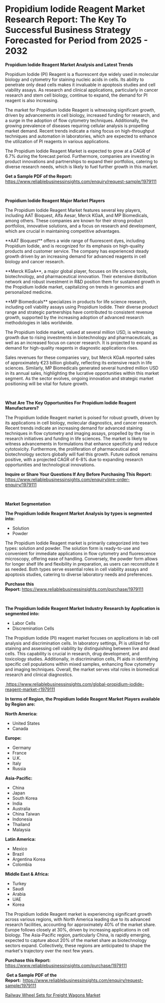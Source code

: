 <p><h1>Propidium Iodide Reagent Market Research Report: The Key To Successful Business Strategy Forecasted for Period from 2025 - 2032</h1></p><p><strong>Propidium Iodide Reagent Market Analysis and Latest Trends</strong></p>
<p><p>Propidium Iodide (PI) Reagent is a fluorescent dye widely used in molecular biology and cytometry for staining nucleic acids in cells. Its ability to penetrate only dead cells makes it invaluable in apoptosis studies and cell viability assays. As research and clinical applications, particularly in cancer research and stem cell biology, continue to expand, the demand for PI reagent is also increasing.</p><p>The market for Propidium Iodide Reagent is witnessing significant growth, driven by advancements in cell biology, increased funding for research, and a surge in the adoption of flow cytometry techniques. Additionally, the growing prevalence of diseases requiring cellular analysis is propelling market demand. Recent trends indicate a rising focus on high-throughput techniques and automation in laboratories, which are expected to enhance the utilization of PI reagents in various applications.</p><p>The Propidium Iodide Reagent Market is expected to grow at a CAGR of 6.7% during the forecast period. Furthermore, companies are investing in product innovations and partnerships to expand their portfolios, catering to diverse research needs, which is likely to fuel further growth in this market.</p></p>
<p><strong>Get a Sample PDF of the Report:&nbsp;</strong> <a href="https://www.reliablebusinessinsights.com/enquiry/request-sample/1979111?utm_campaign=1789&utm_medium=2&utm_source=Github&utm_content=ia&utm_term=28032025&utm_id=propidium-iodide-reagent">https://www.reliablebusinessinsights.com/enquiry/request-sample/1979111</a></p>
<p>&nbsp;</p>
<p><strong>Propidium Iodide Reagent Major Market Players</strong></p>
<p><p>The Propidium Iodide Reagent Market features several key players, including AAT Bioquest, Alfa Aesar, Merck KGaA, and MP Biomedicals, among others. These companies are known for their strong product portfolios, innovative solutions, and a focus on research and development, which are crucial in maintaining competitive advantages.</p><p>**AAT Bioquest** offers a wide range of fluorescent dyes, including Propidium Iodide, and is recognized for its emphasis on high-quality products and customer service. The company has experienced steady growth driven by an increasing demand for advanced reagents in cell biology and cancer research.</p><p>**Merck KGaA**, a major global player, focuses on life science tools, biotechnology, and pharmaceutical innovation. Their extensive distribution network and robust investment in R&D position them for sustained growth in the Propidium Iodide market, capitalizing on trends in genomics and personalized medicine.</p><p>**MP Biomedicals** specializes in products for life science research, including cell viability assays using Propidium Iodide. Their diverse product range and strategic partnerships have contributed to consistent revenue growth, supported by the increasing adoption of advanced research methodologies in labs worldwide.</p><p>The Propidium Iodide market, valued at several million USD, is witnessing growth due to rising investments in biotechnology and pharmaceuticals, as well as an increased focus on cancer research. It is projected to expand as demand for high-quality reagents in diagnostic applications rises.</p><p>Sales revenues for these companies vary, but Merck KGaA reported sales of approximately €23 billion globally, reflecting its extensive reach in life sciences. Similarly, MP Biomedicals generated several hundred million USD in its annual sales, highlighting the lucrative opportunities within this market segment. As the sector evolves, ongoing innovation and strategic market positioning will be vital for future growth.</p></p>
<p>&nbsp;</p>
<p><strong>What Are The Key Opportunities For Propidium Iodide Reagent Manufacturers?</strong></p>
<p><p>The Propidium Iodide Reagent market is poised for robust growth, driven by its applications in cell biology, molecular diagnostics, and cancer research. Recent trends indicate an increasing demand for advanced staining techniques in flow cytometry and imaging assays, propelled by the rise in research initiatives and funding in life sciences. The market is likely to witness advancements in formulations that enhance specificity and reduce cytotoxicity. Furthermore, the proliferation of pharmaceutical and biotechnology sectors globally will fuel this growth. Future outlook remains positive, with a projected CAGR of 6-8% due to expanding research opportunities and technological innovations.</p></p>
<p><strong>Inquire or Share Your Questions If Any Before Purchasing This Report:</strong> <a href="https://www.reliablebusinessinsights.com/enquiry/pre-order-enquiry/1979111?utm_campaign=1789&utm_medium=2&utm_source=Github&utm_content=ia&utm_term=28032025&utm_id=propidium-iodide-reagent">https://www.reliablebusinessinsights.com/enquiry/pre-order-enquiry/1979111</a></p>
<p>&nbsp;</p>
<p><strong>Market Segmentation</strong></p>
<p><strong>The Propidium Iodide Reagent Market Analysis by types is segmented into:</strong></p>
<p><ul><li>Solution</li><li>Powder</li></ul></p>
<p><p>The Propidium Iodide Reagent market is primarily categorized into two types: solution and powder. The solution form is ready-to-use and convenient for immediate applications in flow cytometry and fluorescence microscopy, offering ease of handling. Conversely, the powder form allows for longer shelf life and flexibility in preparation, as users can reconstitute it as needed. Both types serve essential roles in cell viability assays and apoptosis studies, catering to diverse laboratory needs and preferences.</p></p>
<p><strong>Purchase this Report:&nbsp;</strong><a href="https://www.reliablebusinessinsights.com/purchase/1979111?utm_campaign=1789&utm_medium=2&utm_source=Github&utm_content=ia&utm_term=28032025&utm_id=propidium-iodide-reagent">https://www.reliablebusinessinsights.com/purchase/1979111</a></p>
<p>&nbsp;</p>
<p><strong>The Propidium Iodide Reagent Market Industry Research by Application is segmented into:</strong></p>
<p><ul><li>Labor Cells</li><li>Discremination Cells</li></ul></p>
<p><p>The Propidium Iodide (PI) reagent market focuses on applications in lab cell analysis and discrimination cells. In laboratory settings, PI is utilized for staining and assessing cell viability by distinguishing between live and dead cells. This capability is crucial in research, drug development, and toxicology studies. Additionally, in discrimination cells, PI aids in identifying specific cell populations within mixed samples, enhancing flow cytometry and imaging techniques. Overall, the market serves vital roles in biomedical research and clinical diagnostics.</p></p>
<p><a href="https://www.reliablebusinessinsights.com/global-propidium-iodide-reagent-market-r1979111?utm_campaign=1789&utm_medium=2&utm_source=Github&utm_content=ia&utm_term=28032025&utm_id=propidium-iodide-reagent">&nbsp;https://www.reliablebusinessinsights.com/global-propidium-iodide-reagent-market-r1979111</a></p>
<p><strong>In terms of Region, the Propidium Iodide Reagent Market Players available by Region are:</strong></p>
<p>
    <p> <strong> North America: </strong>
        <ul>
            <li>United States</li>
            <li>Canada</li>
        </ul>
        </p> 
    <p> <strong> Europe: </strong>
        <ul>
            <li>Germany</li>
            <li>France</li>
            <li>U.K.</li>
            <li>Italy</li>
            <li>Russia</li>
        </ul>
        </p> 
    <p> <strong> Asia-Pacific: </strong>
        <ul>
            <li>China</li>
            <li>Japan</li>
            <li>South Korea</li>
            <li>India</li>
            <li>Australia</li>
            <li>China Taiwan</li>
            <li>Indonesia</li>
            <li>Thailand</li>
            <li>Malaysia</li>
        </ul>
        </p> 
    <p> <strong> Latin America: </strong>
        <ul>
            <li>Mexico</li>
            <li>Brazil</li>
            <li>Argentina Korea</li>
            <li>Colombia</li>
        </ul>
        </p> 
    <p> <strong> Middle East & Africa: </strong>
        <ul>
            <li>Turkey</li>
            <li>Saudi</li>
            <li>Arabia</li>
            <li>UAE</li>
            <li>Korea</li>
        </ul>
    </p>
    </p>
<p><p>The Propidium Iodide Reagent market is experiencing significant growth across various regions, with North America leading due to its advanced research facilities, accounting for approximately 40% of the market share. Europe follows closely at 30%, driven by increasing applications in cell biology. The Asia-Pacific region, particularly China, is rapidly emerging, expected to capture about 20% of the market share as biotechnology sectors expand. Collectively, these regions are anticipated to shape the market's trajectory over the next few years.</p></p>
<p><strong>Purchase this Report: </strong><a href="https://www.reliablebusinessinsights.com/purchase/1979111?utm_campaign=1789&utm_medium=2&utm_source=Github&utm_content=ia&utm_term=28032025&utm_id=propidium-iodide-reagent">https://www.reliablebusinessinsights.com/purchase/1979111</a></p>
<p>&nbsp;<strong>Get a Sample PDF of the Report:&nbsp;&nbsp;</strong><a href="https://www.reliablebusinessinsights.com/enquiry/request-sample/1979111?utm_campaign=1789&utm_medium=2&utm_source=Github&utm_content=ia&utm_term=28032025&utm_id=propidium-iodide-reagent">https://www.reliablebusinessinsights.com/enquiry/request-sample/1979111</a></p>
<p><strong></strong></p>
<p><p><a href="https://github.com/aslinalirey9/Market-Research-Report-List-1/blob/main/railway-wheel-sets-for-freight-wagons-market.md?utm_campaign=1789&utm_medium=2&utm_source=Github&utm_content=ia&utm_term=28032025&utm_id=propidium-iodide-reagent">Railway Wheel Sets for Freight Wagons Market</a></p></p>